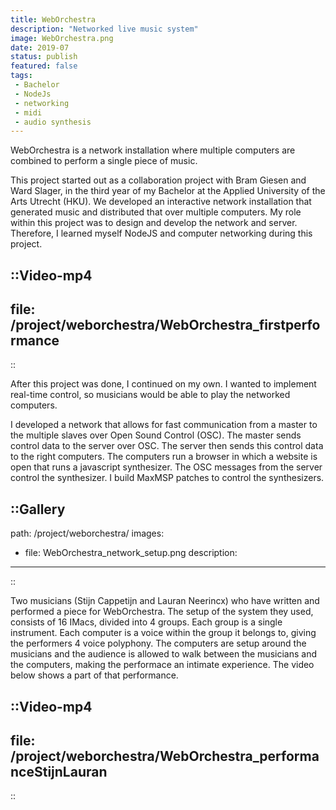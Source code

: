 ```yaml
---
title: WebOrchestra
description: "Networked live music system"
image: WebOrchestra.png
date: 2019-07
status: publish
featured: false
tags:
 - Bachelor
 - NodeJs
 - networking
 - midi
 - audio synthesis
---
```


WebOrchestra is a network installation where multiple computers are combined to perform a single piece of music.

This project started out as a collaboration project with Bram Giesen and Ward Slager, in the third year of my Bachelor at the Applied University of the Arts Utrecht (HKU). We developed an interactive network installation that generated music and distributed that over multiple computers. My role within this project was to design and develop the network and server. Therefore, I learned myself NodeJS and computer networking during this project.

::Video-mp4
---
file: /project/weborchestra/WebOrchestra_firstperformance
---
::

After this project was done, I continued on my own. I wanted to implement real-time control, so musicians would be able to play the networked computers.

I developed a network that allows for fast communication from a master to the multiple slaves over Open Sound Control (OSC). The master sends control data to the server over OSC. The server then sends this control data to the right computers. The computers run a browser in which a website is open that runs a javascript synthesizer. The OSC messages from the server control the synthesizer. I build MaxMSP patches to control the synthesizers.

::Gallery
---
path: /project/weborchestra/
images:
- file: WebOrchestra_network_setup.png
  description:
---
::

Two musicians (Stijn Cappetijn and Lauran Neerincx) who have written and performed a piece for WebOrchestra. The setup of the system they used, consists of 16 IMacs, divided into 4 groups. Each group is a single instrument. Each computer is a voice within the group it belongs to, giving the performers 4 voice polyphony. The computers are setup around the musicians and the audience is allowed to walk between the musicians and the computers, making the performace an intimate experience. The video below shows a part of that performance.

::Video-mp4
---
file: /project/weborchestra/WebOrchestra_performanceStijnLauran
---
::
